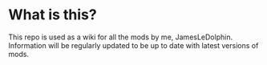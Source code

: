 # What is this? 
This repo is used as a wiki for all the mods by me, JamesLeDolphin. Information will be regularly updated to be up to date with latest versions of mods. 

